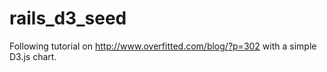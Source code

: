 # rails_d3_seed
Following tutorial on http://www.overfitted.com/blog/?p=302 with a simple D3.js chart.
